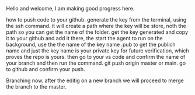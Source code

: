 Hello and welcome, I am making good progress here.

how to push code to your github.
generate the key from the terminal, using the ssh command. 
it will create a path where the key will be store, noth the path so you can get the name of the folder.
get the key generated and copy it to your github and add it there, the start the agent to run on the background, use the the
name of the key name .pub to get the publich name and just the key name is your private key for future verification, which proves the repo is yours. 
then go to your vs code and confirm the name of your branch and then run the command.
git push origin master or main.
go to github and confirm your push.

Branching now.
after the editig on a new branch we will proceed to merge the branch to the master.